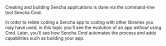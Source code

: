 Creating and building Sencha applications is done via the command-line tool Sencha Cmd. 

In order to relate coding a Sencha app to coding with other libraries you may have used, in this topic you'll 
see the evolution of an app *without* using Cmd. Later, you'll see how Sencha Cmd automates the process
and adds capabilities such as building your app.
